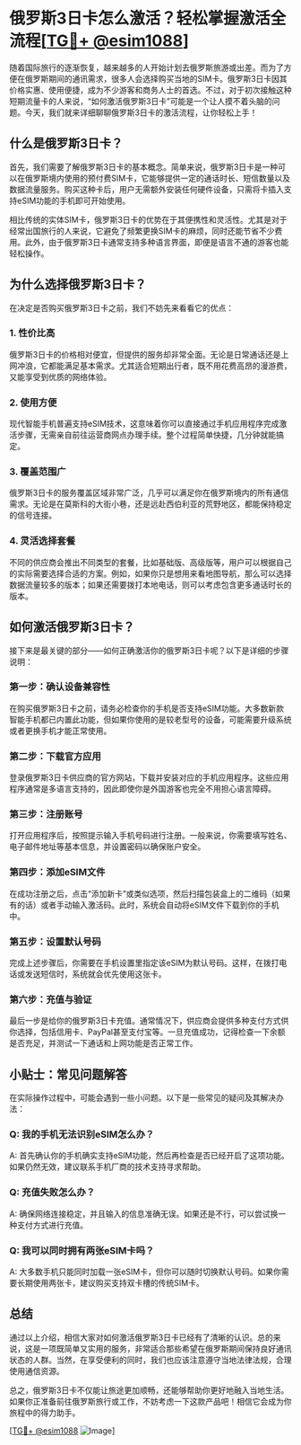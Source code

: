 # 俄罗斯3日卡怎么激活？轻松掌握激活全流程[[TG💪+ @esim1088](https://t.me/s/esim1088)]

随着国际旅行的逐渐恢复，越来越多的人开始计划去俄罗斯旅游或出差。而为了方便在俄罗斯期间的通讯需求，很多人会选择购买当地的SIM卡。俄罗斯3日卡因其价格实惠、使用便捷，成为不少游客和商务人士的首选。不过，对于初次接触这种短期流量卡的人来说，“如何激活俄罗斯3日卡”可能是一个让人摸不着头脑的问题。今天，我们就来详细聊聊俄罗斯3日卡的激活流程，让你轻松上手！

## 什么是俄罗斯3日卡？

首先，我们需要了解俄罗斯3日卡的基本概念。简单来说，俄罗斯3日卡是一种可以在俄罗斯境内使用的预付费SIM卡，它能够提供一定的通话时长、短信数量以及数据流量服务。购买这种卡后，用户无需额外安装任何硬件设备，只需将卡插入支持eSIM功能的手机即可开始使用。

相比传统的实体SIM卡，俄罗斯3日卡的优势在于其便携性和灵活性。尤其是对于经常出国旅行的人来说，它避免了频繁更换SIM卡的麻烦，同时还能节省不少费用。此外，由于俄罗斯3日卡通常支持多种语言界面，即便是语言不通的游客也能轻松操作。

## 为什么选择俄罗斯3日卡？

在决定是否购买俄罗斯3日卡之前，我们不妨先来看看它的优点：

### 1. **性价比高**
俄罗斯3日卡的价格相对便宜，但提供的服务却非常全面。无论是日常通话还是上网冲浪，它都能满足基本需求。尤其适合短期出行者，既不用花费高昂的漫游费，又能享受到优质的网络体验。

### 2. **使用方便**
现代智能手机普遍支持eSIM技术，这意味着你可以直接通过手机应用程序完成激活步骤，无需亲自前往运营商网点办理手续。整个过程简单快捷，几分钟就能搞定。

### 3. **覆盖范围广**
俄罗斯3日卡的服务覆盖区域非常广泛，几乎可以满足你在俄罗斯境内的所有通信需求。无论是在莫斯科的大街小巷，还是远赴西伯利亚的荒野地区，都能保持稳定的信号连接。

### 4. **灵活选择套餐**
不同的供应商会推出不同类型的套餐，比如基础版、高级版等，用户可以根据自己的实际需要选择合适的方案。例如，如果你只是想用来看地图导航，那么可以选择数据流量较多的版本；如果还需要拨打本地电话，则可以考虑包含更多通话时长的版本。

## 如何激活俄罗斯3日卡？

接下来是最关键的部分——如何正确激活你的俄罗斯3日卡呢？以下是详细的步骤说明：

### 第一步：确认设备兼容性
在购买俄罗斯3日卡之前，请务必检查你的手机是否支持eSIM功能。大多数新款智能手机都已内置此功能，但如果你使用的是较老型号的设备，可能需要升级系统或者更换手机才能正常使用。

### 第二步：下载官方应用
登录俄罗斯3日卡供应商的官方网站，下载并安装对应的手机应用程序。这些应用程序通常是多语言支持的，因此即使你是外国游客也完全不用担心语言障碍。

### 第三步：注册账号
打开应用程序后，按照提示输入手机号码进行注册。一般来说，你需要填写姓名、电子邮件地址等基本信息，并设置密码以确保账户安全。

### 第四步：添加eSIM文件
在成功注册之后，点击“添加新卡”或类似选项，然后扫描包装盒上的二维码（如果有的话）或者手动输入激活码。此时，系统会自动将eSIM文件下载到你的手机中。

### 第五步：设置默认号码
完成上述步骤后，你需要在手机设置里指定该eSIM为默认号码。这样，在拨打电话或发送短信时，系统就会优先使用这张卡。

### 第六步：充值与验证
最后一步是给你的俄罗斯3日卡充值。通常情况下，供应商会提供多种支付方式供你选择，包括信用卡、PayPal甚至支付宝等。一旦充值成功，记得检查一下余额是否充足，并测试一下通话和上网功能是否正常工作。

## 小贴士：常见问题解答

在实际操作过程中，可能会遇到一些小问题。以下是一些常见的疑问及其解决办法：

### Q: 我的手机无法识别eSIM怎么办？
A: 首先确认你的手机确实支持eSIM功能，然后再检查是否已经开启了这项功能。如果仍然无效，建议联系手机厂商的技术支持寻求帮助。

### Q: 充值失败怎么办？
A: 确保网络连接稳定，并且输入的信息准确无误。如果还是不行，可以尝试换一种支付方式进行充值。

### Q: 我可以同时拥有两张eSIM卡吗？
A: 大多数手机只能同时加载一张eSIM卡，但你可以随时切换默认号码。如果你需要长期使用两张卡，建议购买支持双卡槽的传统SIM卡。

## 总结

通过以上介绍，相信大家对如何激活俄罗斯3日卡已经有了清晰的认识。总的来说，这是一项既简单又实用的服务，非常适合那些希望在俄罗斯期间保持良好通讯状态的人群。当然，在享受便利的同时，我们也应该注意遵守当地法律法规，合理使用通信资源。

总之，俄罗斯3日卡不仅能让旅途更加顺畅，还能够帮助你更好地融入当地生活。如果你正准备前往俄罗斯旅行或工作，不妨考虑一下这款产品吧！相信它会成为你旅程中的得力助手。

[[TG💪+ @esim1088](https://t.me/s/esim1088) ![Image](https://i.postimg.cc/4NQfJmqS/Snipaste-2025-05-13-00-14-12.png)]